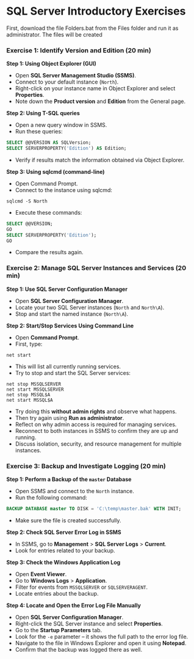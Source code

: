 
# SQL Server Introductory Exercises

First, download the file Folders.bat from the Files folder and run it as administrator. The files will be created

### Exercise 1: Identify Version and Edition (20 min)

**Step 1: Using Object Explorer (GUI)**
- Open **SQL Server Management Studio (SSMS)**.
- Connect to your default instance (`North`).
- Right-click on your instance name in Object Explorer and select **Properties**.
- Note down the **Product version** and **Edition** from the General page.

**Step 2: Using T-SQL queries**
- Open a new query window in SSMS.
- Run these queries:
```sql
SELECT @@VERSION AS SQLVersion;
SELECT SERVERPROPERTY('Edition') AS Edition;
```
- Verify if results match the information obtained via Object Explorer.

**Step 3: Using sqlcmd (command-line)**
- Open Command Prompt.
- Connect to the instance using sqlcmd:
```shell
sqlcmd -S North
```
- Execute these commands:
```sql
SELECT @@VERSION;
GO
SELECT SERVERPROPERTY('Edition');
GO
```
- Compare the results again.

### Exercise 2: Manage SQL Server Instances and Services (20 min)

**Step 1: Use SQL Server Configuration Manager**
- Open **SQL Server Configuration Manager**.
- Locate your two SQL Server instances (`North` and `North\A`).
- Stop and start the named instance (`North\A`).

**Step 2: Start/Stop Services Using Command Line**
- Open **Command Prompt**.
- First, type:
```shell
net start
```
- This will list all currently running services.
- Try to stop and start the SQL Server services:
```shell
net stop MSSQLSERVER
net start MSSQLSERVER
net stop MSSQL$A
net start MSSQL$A
```
- Try doing this **without admin rights** and observe what happens.
- Then try again using **Run as administrator**.
- Reflect on why admin access is required for managing services.
- Reconnect to both instances in SSMS to confirm they are up and running.
- Discuss isolation, security, and resource management for multiple instances.


### Exercise 3: Backup and Investigate Logging (20 min)

**Step 1: Perform a Backup of the `master` Database**
- Open SSMS and connect to the `North` instance.
- Run the following command:
```sql
BACKUP DATABASE master TO DISK = 'C:\temp\master.bak' WITH INIT;
```
- Make sure the file is created successfully.

**Step 2: Check SQL Server Error Log in SSMS**
- In SSMS, go to **Management** > **SQL Server Logs** > **Current**.
- Look for entries related to your backup.

**Step 3: Check the Windows Application Log**
- Open **Event Viewer**.
- Go to **Windows Logs** > **Application**.
- Filter for events from `MSSQLSERVER` or `SQLSERVERAGENT`.
- Locate entries about the backup.

**Step 4: Locate and Open the Error Log File Manually**
- Open **SQL Server Configuration Manager**.
- Right-click the SQL Server instance and select **Properties**.
- Go to the **Startup Parameters** tab.
- Look for the `-e` parameter – it shows the full path to the error log file.
- Navigate to the file in Windows Explorer and open it using **Notepad**.
- Confirm that the backup was logged there as well.


